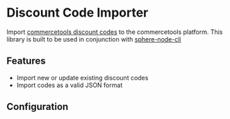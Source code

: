 # Discount Code Importer

Import [commercetools discount codes](https://dev.commercetools.com/http-api-projects-discountCodes.html) to the commercetools platform.
This library is built to be used in conjunction with [sphere-node-cli](https://github.com/sphereio/sphere-node-cli)

## Features
- Import new or update existing discount codes
- Import codes as a valid JSON format

## Configuration
